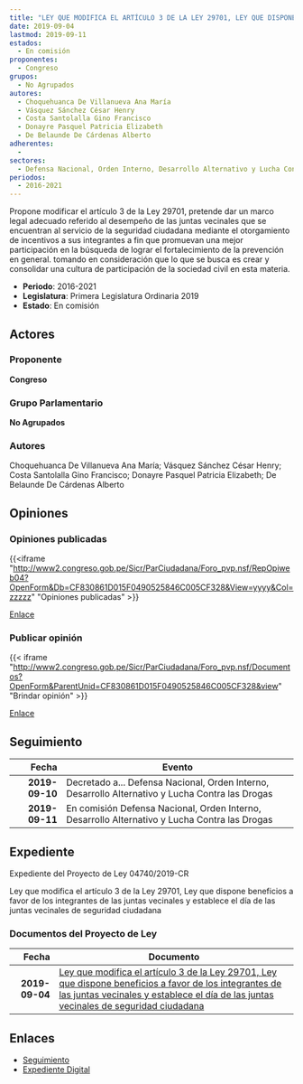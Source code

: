 ```yaml
---
title: "LEY QUE MODIFICA EL ARTÍCULO 3 DE LA LEY 29701, LEY QUE DISPONE BENEFICIOS A FAVOR DE LOS INTEGRANTES DE LAS JUNTAS VECINALES Y ESTABLECE EL DÍA DE LAS JUNTAS VECINALES DE SEGURIDAD CIUDADANA"
date: 2019-09-04
lastmod: 2019-09-11
estados: 
  - En comisión
proponentes: 
  - Congreso
grupos: 
  - No Agrupados
autores: 
  - Choquehuanca De Villanueva Ana María
  - Vásquez Sánchez César Henry
  - Costa Santolalla Gino Francisco
  - Donayre Pasquel Patricia Elizabeth
  - De Belaunde De Cárdenas Alberto
adherentes: 
  - 
sectores: 
  - Defensa Nacional, Orden Interno, Desarrollo Alternativo y Lucha Contra las Drogas
periodos: 
  - 2016-2021
---
```


Propone modificar el artículo 3 de la Ley 29701, pretende dar un marco legal adecuado referido al desempeño de las juntas vecinales que se encuentran al servicio de la seguridad ciudadana mediante el otorgamiento de incentivos a sus integrantes a fin que promuevan una mejor participación en la búsqueda de lograr el fortalecimiento de la prevención en general. tomando en consideración que lo que se busca es crear y consolidar una cultura de participación de la sociedad civil en esta materia.

- **Periodo**: 2016-2021
- **Legislatura**: Primera Legislatura Ordinaria 2019
- **Estado**: En comisión

## Actores

### Proponente

**Congreso**

### Grupo Parlamentario

**No Agrupados**

### Autores

Choquehuanca De Villanueva Ana María; Vásquez Sánchez César Henry; Costa Santolalla Gino Francisco; Donayre Pasquel Patricia Elizabeth; De Belaunde De Cárdenas Alberto


## Opiniones

### Opiniones publicadas

{{<iframe "http://www2.congreso.gob.pe/Sicr/ParCiudadana/Foro_pvp.nsf/RepOpiweb04?OpenForm&Db=CF830861D015F0490525846C005CF328&View=yyyy&Col=zzzzz" "Opiniones publicadas" >}}

[Enlace](http://www2.congreso.gob.pe/Sicr/ParCiudadana/Foro_pvp.nsf/RepOpiweb04?OpenForm&Db=CF830861D015F0490525846C005CF328&View=yyyy&Col=zzzzz)
### Publicar opinión

{{< iframe "http://www2.congreso.gob.pe/Sicr/ParCiudadana/Foro_pvp.nsf/Documentos?OpenForm&ParentUnid=CF830861D015F0490525846C005CF328&view" "Brindar opinión" >}}

[Enlace](http://www2.congreso.gob.pe/Sicr/ParCiudadana/Foro_pvp.nsf/Documentos?OpenForm&ParentUnid=CF830861D015F0490525846C005CF328&view)

## Seguimiento

| Fecha | Evento |
|------:|--------|
| **2019-09-10** | Decretado a... Defensa Nacional, Orden Interno, Desarrollo Alternativo y Lucha Contra las Drogas|
| **2019-09-11** | En comisión Defensa Nacional, Orden Interno, Desarrollo Alternativo y Lucha Contra las Drogas|


## Expediente

Expediente del Proyecto de Ley 04740/2019-CR

Ley que modifica el artículo 3 de la Ley 29701, Ley que dispone beneficios a favor de los integrantes de las juntas vecinales y establece el día de las juntas vecinales de seguridad ciudadana


### Documentos del Proyecto de Ley

| Fecha | Documento |
|------:|--------|
| **2019-09-04** | [Ley que modifica el artículo 3 de la Ley 29701, Ley que dispone beneficios a favor de los integrantes de las juntas vecinales y establece el día de las juntas vecinales de seguridad ciudadana](http://www.leyes.congreso.gob.pe/Documentos/2016_2021/Proyectos_de_Ley_y_de_Resoluciones_Legislativas/PL0474020190904.pdf) |

## Enlaces 

- [Seguimiento](http://www2.congreso.gob.pehttp://www2.congreso.gob.pe/Sicr/TraDocEstProc/CLProLey2016.nsf/f7fff46988ca05b1052578e100829cc7/43439d63b8fc300b0525846c0074db02?OpenDocument)
- [Expediente Digital](http://www2.congreso.gob.pehttp://www2.congreso.gob.pe/Sicr/TraDocEstProc/CLProLey2016.nsf/f7fff46988ca05b1052578e100829cc7/43439d63b8fc300b0525846c0074db02?OpenDocument&Click=05257FB7005EB655.eb71d0cf91d8294e05256cdf006b5706/$Body/0.1C6C)

